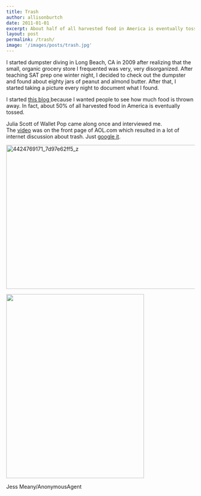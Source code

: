 ```yaml
---
title: Trash
author: allisonburtch
date: 2011-01-01
excerpt: About half of all harvested food in America is eventually tossed. Check your nearest dumpster.
layout: post
permalink: /trash/
image: '/images/posts/trash.jpg'
---
```


I started dumpster diving in Long Beach, CA in 2009 after realizing that the small, organic grocery store I frequented was very, very disorganized. After teaching SAT prep one winter night, I decided to check out the dumpster and found about eighty jars of peanut and almond butter. After that, I started taking a picture every night to document what I found.

I started [this blog ][1]because I wanted people to see how much food is thrown away. In fact, about 50% of all harvested food in America is eventually tossed.

Julia Scott of Wallet Pop came along once and interviewed me. The [video][2] was on the front page of AOL.com which resulted in a lot of internet discussion about trash. Just [google it][3].

[<img class="alignnone  wp-image-131" alt="4424769171_7d97e62ff5_z" src="http://www.allisonburtch.net/wp-content/uploads/2013/02/4424769171_7d97e62ff5_z.jpg" width="512" height="384" />][4]

<div id="attachment_35" style="width: 378px" class="wp-caption alignnone">
  <a href="http://www.allisonburtch.net/wp-content/uploads/2013/02/dumpster.jpg"><img class=" wp-image-35 " alt="" src="http://www.allisonburtch.net/wp-content/uploads/2013/02/dumpster.jpg" width="368" height="491" /></a><p class="wp-caption-text">
    Jess Meany/AnonymousAgent
  </p>
</div>


 [1]: http://thisisyourtrash.wordpress.com/
 [2]: http://bargainbabe.com/2010/03/16/bargain-babe-goes-dumpster-diving/
 [3]: https://www.google.com/#hl=en&tbo=d&sclient=psy-ab&q=%22allison+burtch%22+dumpster+diving&oq=%22allison+burtch%22+dumpster+diving&gs_l=hp.3...10219.12662.4.12883.2.2.0.0.0.0.62.111.2.2.0.les%3B..0.0...1c.1.3.psy-ab.gcbq457jJ68&pbx=1&bav=on.2,or.r_gc.r_pw.r_cp.r_qf.&bvm=bv.42553238,d.dmg&fp=ea7e351ab9da3dca&biw=1371&bih=710
 [4]: http://www.allisonburtch.net/wp-content/uploads/2013/02/4424769171_7d97e62ff5_z.jpg